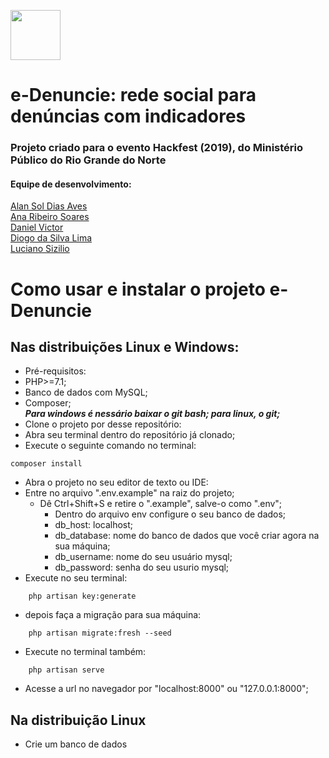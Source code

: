 <img src="https://github.com/diogolimas/e-Denuncie/blob/master/public/img/logo_f_black.png" width="80px" style="margin-left:auto;margin-right:auto;"></img>

# e-Denuncie: rede social para denúncias com indicadores 
###  Projeto criado para o evento Hackfest (2019), do Ministério Público do Rio Grande do Norte
####  Equipe de desenvolvimento:

<a  href="https://github.com/alanigma">Alan Sol Dias Aves</a>
<br>
<a  href="http://github.com/anaribeiros">Ana Ribeiro Soares</a>
<br>
[Daniel Victor](http://github.com/victordaniel102)
<br>
[Diogo da Silva Lima](http://github.com/diogolimas)
<br>
[Luciano Sizilio](http://github.com/lusizilio)
<br>

# Como usar e instalar o projeto e-Denuncie

## Nas distribuições Linux e Windows:
   
 - Pré-requisitos:
  - PHP>=7.1;
  - Banco de dados com MySQL;
  - Composer;   
  ***Para windows é nessário baixar o git bash; para linux, o git;***
- Clone o projeto por desse repositório:
- Abra seu terminal dentro do repositório já clonado;
- Execute o seguinte comando no terminal:
```
composer install
```
- Abra o projeto no seu editor de texto ou IDE:
- Entre no arquivo ".env.example" na raiz do projeto;
    - Dê Ctrl+Shift+S e retire o ".example", salve-o como ".env";
        - Dentro do arquivo env configure o seu banco de dados;
        - db_host: localhost;
        - db_database: nome do banco de dados que você criar agora na sua máquina;
        - db_username: nome do seu usuário mysql;
        - db_password: senha do seu usurio mysql;
- Execute no seu terminal: 
```
    php artisan key:generate
```
- depois faça a migração para sua máquina:
```
    php artisan migrate:fresh --seed
```
-  Execute no terminal também:
```
    php artisan serve
```
- Acesse a url no navegador por "localhost:8000" ou "127.0.0.1:8000";
      
          
##  Na distribuição Linux
   
- Crie um banco de dados
